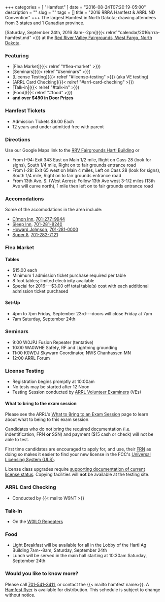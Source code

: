 +++
categories = [ "Hamfest" ]
date = "2016-08-24T07:20:19-05:00"
description = ""
slug = ""
tags = []
title = "2016 RRRA Hamfest & ARRL ND Convention"
+++
The largest Hamfest in North Dakota; drawing attendees from 3 states and 1
Canadian province. 

[Saturday, September 24th, 2016 8am--2pm]({{< relref "calendar/2016/rrra-hamfest.md" >}})
at the
[Red River Valley Fairgrounds, West Fargo, North Dakota](/places/rrv-fairgrounds-hartl-building).

### Featuring
* [Flea Market]({{< relref "#flea-market" >}})
* [Seminars]({{< relref "#seminars" >}})
* [License Testing]({{< relref "#license-testing" >}}) (aka VE testing)
* [ARRL Card Checking]({{< relref "#arrl-card-checking" >}})
* [Talk-in]({{< relref "#talk-in" >}})
* [Food]({{< relref "#food" >}})
* **and over $450 in Door Prizes**

### Hamfest Tickets
* Admission Tickets $9.00 Each
* 12 years and under admitted free with parent
<!--more-->
### Directions
Use our Google Maps link to the [RRV Fairgrounds Hartl Building](/places/rrv-fairgrounds-hartl-building) or

* From I-94: Exit 343 East on Main 1/2 mile, Right on Cass 28 (look for signs), South 1/4 mile, Right on to fair grounds entrance road
* From I-29: Exit 65 west on Main 4 miles, Left on Cass 28 (look for signs), South 1/4 mile, Right on to fair grounds entrance road
* From 13th Ave. S. (West Acres): Follow 13th Ave west 3-1/2 miles (13th Ave will curve north), 1 mile then left on to fair grounds entrance road

### Accomodations
Some of the accomodations in the area include:

* [C'mon Inn](https://www.google.com/maps/place/C'Mon+Inn/@46.848635,-96.8599117,17z/data=!4m12!1m6!3m5!1s0x52c8cca1e10b0f6f:0x775838b26e4c12c7!2sC'Mon+Inn!8m2!3d46.848635!4d-96.857723!3m4!1s0x52c8cca1e10b0f6f:0x775838b26e4c12c7!8m2!3d46.848635!4d-96.857723), <a href="tel:701-277-9944">701-277-9944</a>
* [Sleep Inn](https://www.google.com/maps/place/Sleep+Inn+%26+Suites/@46.8443407,-96.8669549,17z/data=!3m1!4b1!4m5!3m4!1s0x52cf34c59967ef13:0xfad116688848da9b!8m2!3d46.8443407!4d-96.8647662), <a href="tel:701-281-8240">701-281-8240</a>
* [Howard Johnson](https://www.google.com/maps/place/Howard+Johnson+West+Fargo/@46.8776817,-96.9063941,12z/data=!4m8!1m2!2m1!1sHoward+Johnson!3m4!1s0x52cf34cc8c052d5f:0x8de470d6a3d71710!8m2!3d46.875984!4d-96.8894938), <a href="tel:701-281-0000">701-281-0000</a>
* [Super 8](https://www.google.com/maps/place/Super+8+West+Fargo+Main+Ave+ND/@46.877639,-96.9063942,12z/data=!4m8!1m2!2m1!1sSuper+8!3m4!1s0x52c8cb338490b321:0x6571cc111a1a610c!8m2!3d46.8761106!4d-96.8838847), <a href="tel:701-282-7121">701-282-7121</a>

### Flea Market
#### Tables
* $15.00 each
* Minimum 1 admission ticket purchase required per table
* 8 foot tables; limited electricity available
* Special for 2016---$3.00 off total table(s) cost with each additional admission ticket purchased

#### Set-Up
* 4pm to 7pm Friday, September 23rd---doors will close Friday at 7pm
* 7am Saturday, September 24th

### Seminars
* 9:00 W0JPJ Fusion Repeater (tentative)
* 10:00 WA0WHE Safety, RF and Lightning grounding
* 11:00 K0WDJ Skywarn Coordinator, NWS Chanhassen MN
* 12:00 ARRL Forum

### License Testing
* Registration begins promptly at 10:00am
* No tests may be started after 12 Noon
* Testing Session conducted by [ARRL Volunteer Examiners](http://www.arrl.org/volunteer-examiners) (VEs)

#### What to bring to the exam session
Please see the ARRL's [What to Bring to an Exam Session](http://www.arrl.org/what-to-bring-to-an-exam-session) page to learn about what to being to this exam session.

Candidates who do not bring the required documentation (i.e. indentification, FRN **or** SSN) and payment ($15 cash or check) will not be able to test.

First time candidates are encouraged to apply for, and use, their [FRN](http://wireless.fcc.gov/uls/index.htm?job=about_getting_started#d36e21) as doing so makes it easier to find your new license in the FCC's [Universal Licensing System (ULS)](http://wireless.fcc.gov/uls/index.htm?job=home). 

License class upgrades require [supporting documentation of current license
status](http://www.arrl.org/what-to-bring-to-an-exam-session). Copying
facilities will **not** be available at the testing site.

### ARRL Card Checking
* Conducted by {{< mailto W9NT >}}

### Talk-In
* On the [W0ILO Repeaters](/radios/)

### Food
* Light Breakfast will be available for all in the Lobby of the Hartl Ag Building 7am--8am, Saturday, September 24th
* Lunch will be served in the main hall starting at 10:30am Saturday, September 24th

### Would you like to know more?

Please call <a href="tel:701-541-3411">701-541-3411</a>, or contact the {{< mailto hamfest name>}}. A [Hamfest flyer](http://cloud.rrra.org/s/TwvM1PdSO0lmYM3) is available for distribution. This schedule is subject to change without notice.
